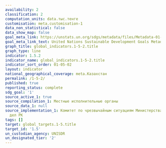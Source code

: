 ```yaml
---
availability: 2
classification: 2
computation_units: data.тыс.тенге
customisation: meta.customisation-1
data_non_statistical: false
data_show_map: false
goal_meta_link: https://unstats.un.org/sdgs/metadata/files/Metadata-01-05-02.pdf
goal_meta_link_text: United Nations Sustainable Development Goals Metadata (pdf 894kB)
graph_title: global_indicators.1-5-2.title
graph_type: line
indicator: 1.5.2
indicator_name: global_indicators.1-5-2.title
indicator_sort_order: 01-05-02
layout: indicator
national_geographical_coverage: meta.Казахстан
permalink: /1-5-2/
published: true
reporting_status: complete
sdg_goal: '1'
source_active_1: true
source_compilation_1: Местные исполнительные органы
source_data_1: null
source_implementation_1: Комитет по чрезвычайным ситуациям Министерства внутренних
  дел РК
tags: []
target: global_targets.1-5.title
target_id: '1.5'
un_custodian_agency: UNISDR
un_designated_tier: '2'
---
```

